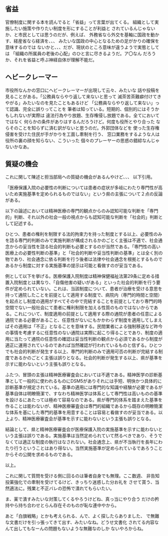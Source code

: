 ﻿## 省益

官僚制度に関する本を読んでると「省益」って言葉が出てくる。
組織として実施したい施策や作りたい制度を形にすることが利益と
されているんじゃないか、と市民としては思うのだが、例えば、
外務省なら外交を基軸に国政を動かす、経産省なら経済を、、、
みたいな国政の中心となるための足がかりの確保を意味するのでは
ないかと、、、だが、現状のところ意味が違うようで実態としては
「組織の所属員の老後の心配」のひと言に尽きるようだ。ア〇なん
だろうか、それを省益と呼ぶ神経自体が理解不能だ。


## ヘビークレーマー

市役所なんかの窓口にヘビークレーマーが出現して云々、みたいな
話や投稿を見ることがある。「公務員ならやり返して来ないと思って
滅茶苦茶難癖付けてきやがる」みたいなのを見たこともあるけど
「公務員ならやり返して来ない」って認識、完全に誤りってことを
筆者は知っている。短期的、個別的にはそうかもしれないが実際は
違法行為やり放題、生存権侵し放題である。全てにおいてではなく
何らかの条件がありはするんだろうけど。何度も役所とやり合った
ならそのことを知らずに済む訳がないと思うのだ。外郭団体などを
使った生存権侵害を受けた住民が手がかりを工面し牽制を行う、
窓口業務をするような人は役所の裏の顔を知らない、こういった
個々のプレーヤーの思惑の錯綜なんじゃないかなあ。


## 質疑の機会

これに関して陳述と担当部局への質疑の機会があるんやけど、、、
以下引用。

「医療保護入院の必要性の判断については患者の症状が多岐にわたり専門性が高いため実施基準を定められるものではない」という県の主張について２点の反論がある。

以下の論述においては精神医療の専門的観点からのみ認知可能な判断を「専門的」判断、それ以外の社会一般の視点からも認知可能な判断を「社会的」判断として記述する。

ひとつ、患者の権利を制限する法的拘束力を持った制度とする以上、必要性のみを諮る専門的判断のみで実施判断が構成されるかのごとく主張は不適で、社会通念からの妥当性を諮る社会的判断も必要とするのが当然である。「専門性の高い医療上の必要性判断の基準」と「社会的判断や妥当性判断の基準」とは全く別の物であり、社会通念に依る判断を行う後者は法律や社会通念を根拠とするものであるから制度に対する実施基準の提示は可能と看做すのが妥当である。

例として以下を挙げる。医療保護入院制度は精神保健福祉法第29条に定める措置入院制度とは異なり、「自傷他害の疑いがある」といった社会的判断を行う要件が定められていない。これは、当該制度について、患者が治療を受ける意思を持って通院したことを前提として適用する制度で、病院内（専門的時間と空間）を起点とし制度の適用がすべてその中で完結することを前提としており専門的時空間でない一般社会にて患者に権利制限を加える性質のものではないからである。これについて、制度適用の前提として適用する際の通院が患者の任意による通院である必要があること、任意性がないにもかかわらず制度を適用してしまえばその適用は「不正」となることを意味する。民間業者による強制移送など昨今の事情を考慮するに任意性のない通院は実際に起こり得ることであり、制度の適用に当たって通院の任意性の確認は妥当性判断の観点から必須であるから制度が適正に運用されているのであれば当然確認が行われているものと信ずる。ひとつでも社会的判断が発生する以上、専門的判断のみで適用可否の判断が完結する制度であるかのごとく主張は誤りとなる。社会的判断が発生する以上、県が基準を示すに能わないという主張も誤りとなる。

ふたつ、冒頭の主張は精神医療審査会においては不適である。精神医学の診断基準として一般的に使われるものにDSM5がありそれには手短、明快かつ具体的に診断基準が規定されている。基準の適用には専門的な知識や経験が必要であるが基準自体は明瞭簡潔で、すなわち精神医学は体系として専門性は高いものの基準を設けるにあたっては極めて容易なのである。県が専門的体系を踏まえた基準を作ることは能わないが、精神医療審査会は専門的組織であるから既存の明瞭簡潔な体系を基にした専門的基準を用意することは容易と看做すのが妥当である。以上より、精神医療審査会が基準を示すに能わないという主張も誤りとなる。

結論として、県と精神医療審査会が医療保護入院の実施基準を示すに能わないという主張は誤りである。実施基準は当然定められていて然るべきであり、そうでなくては適正な制度の執行はなされない。社会通念上、県が不当執行を長年にわたり行うということはあり得ない。当然実施基準が定められているであろうことからその公開を求めるものである。

以上。

これに関して質問を受ける側に回るのは筆者自身でも無理。ここ数週、
非告知投薬強化での牽制を受けてるけど、きっちり迷惑した分お礼を
させて貰う、当然適法に。残業と不正バレの恐怖で潰れてもらいたい。

ま、薬で潰すみたいな対策してくるやろうけどね、真っ当にやり合う
だけの矜持やら持ち合わせとらん存在そのものが恥な連中やから。

あと「白旗戦略」とかも考えられる、んで、よく探したらありました、
で無難な文書だけを引っ張ってきて出す、みたいなね。どうせ文書化
されてる内容なんて出してもなーんの問題もないような無難なのしか
ないやろからね。
